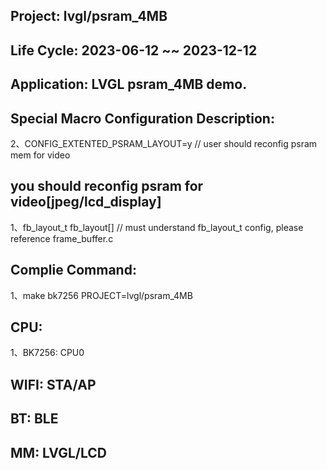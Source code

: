 ## Project: lvgl/psram_4MB

## Life Cycle: 2023-06-12 ~~ 2023-12-12

## Application: LVGL psram_4MB demo.

## Special Macro Configuration Description:
2、CONFIG_EXTENTED_PSRAM_LAYOUT=y	// user should reconfig psram mem for video

## you should reconfig psram for video[jpeg/lcd_display]
1、fb_layout_t fb_layout[]	// must understand fb_layout_t config, please reference frame_buffer.c

## Complie Command:
1、make bk7256 PROJECT=lvgl/psram_4MB

## CPU:
1、BK7256: CPU0

## WIFI: STA/AP

## BT: BLE

## MM: LVGL/LCD